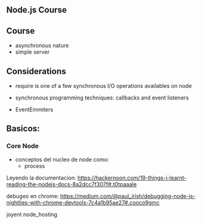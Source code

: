 ## Node.js Course

## Course
  - asynchronous nature
  - simple server

## Considerations
  - require is one of a few synchronous I/O operations availables on node
  - synchronous programming techniques: callbacks and event listeners

- EventEmmiters

## Basicos:
### Core Node
- conceptos del nucleo de node como:
  - process


Leyendo la documentacion:
https://hackernoon.com/19-things-i-learnt-reading-the-nodejs-docs-8a2dcc7f307f#.t0tpaaale

debugeo en chrome:
https://medium.com/@paul_irish/debugging-node-js-nightlies-with-chrome-devtools-7c4a1b95ae27#.cooco9gmc

joyent node_hosting
